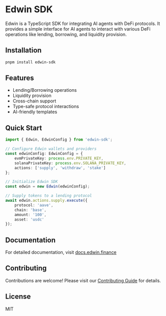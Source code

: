 # Edwin SDK

Edwin is a TypeScript SDK for integrating AI agents with DeFi protocols. It provides a simple interface for AI agents to interact with various DeFi operations like lending, borrowing, and liquidity provision.

## Installation

```bash
pnpm install edwin-sdk
```

## Features

- Lending/Borrowing operations
- Liquidity provision
- Cross-chain support
- Type-safe protocol interactions
- AI-friendly templates

## Quick Start

```typescript
import { Edwin, EdwinConfig } from 'edwin-sdk';

// Configure Edwin wallets and providers
const edwinConfig: EdwinConfig = {
    evmPrivateKey: process.env.PRIVATE_KEY,
    solanaPrivateKey: process.env.SOLANA_PRIVATE_KEY,
    actions: ['supply', 'withdraw', 'stake']
};

// Initialize Edwin SDK
const edwin = new Edwin(edwinConfig);

// Supply tokens to a lending protocol
await edwin.actions.supply.execute({
    protocol: 'aave',
    chain: 'base',
    amount: '100',
    asset: 'usdc'
});
```


## Documentation

For detailed documentation, visit [docs.edwin.finance](https://docs.edwin.finance)

## Contributing

Contributions are welcome! Please visit our [Contributing Guide](https://docs.edwin.finance) for details.

## License

MIT
